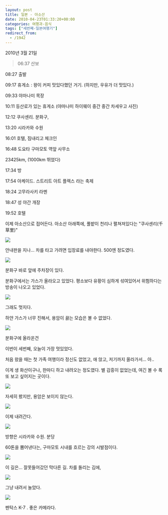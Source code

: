 ```yaml
---
layout: post
title: 일본 - 아소산
date: 2010-04-23T01:33:20+00:00
categories: 여행과-음식
tags: ["세번째-일본여행기"]
redirect_from:
  - /1942
---
```


2010년 3월 21일

> 06:37 산보

08:27 출발

09:17 휴게소 : 왕이 커피 맛있다했던 거기. (하지만, 우유가 더 맛있다.)

09:33 야마나미 목장

10:11 등산로가 있는 휴게소 (야마나미 하이웨이 중간 중간 차세우고 사진)

12:12 쿠사센리. 분화구,

13:20 시라카와 수원

16:01 호텔, 짐내리고 체크인

16:48 도요타 구마모토 역앞 사무소

23425km, (1000km 뛰었다)

17:34 방

17:54 아케이드. 스트리트 아트 플렉스 라는 축제

18:24 고무라사키 라멘

18:47 성 야간 개장

19:52 호텔

이제 아소산으로 접어든다. 아소산 아래쪽에, 풀밭이 천리나 펼쳐져있다는 "쿠사센리(千草里)"

![ ](/assets/media/uploads_1_cfile25.uf.2011B1134BD08D04028C06.jpg)

안내판을 지나... 차를 타고 가려면 입장료를 내야한다. 500엔 정도였다.

 

![ ](/assets/media/uploads_1_cfile1.uf.1111B1134BD08D090BA7C3.jpg)

분화구 바로 앞에 주차장이 있다.

분화구에서는 가스가 올라오고 있었다. 평소보다 유황이 심하게 섞여있어서 위험하다는 방송이 나오고 있었다.

![ ](/assets/media/uploads_1_cfile2.uf.1611B1134BD08D0606E8CE.jpg)

그래도 멋지다.

하얀 가스가 너무 진해서, 용암이 끓는 모습은 볼 수 없었다.

![ ](/assets/media/uploads_1_cfile9.uf.2011B1134BD08D090A16BC.jpg)

분화구에 올라온건

이번이 세번째, 오늘이 가장 멋있었다.

처음 왔을 때는 첫 가족 여행이라 정신도 없었고, 애 앉고, 저기까지 올라가서... 아..

이게 생 화산이구나, 한마디 하고 내려오는 정도였다. 별 감흥이 없었는데, 여긴 볼 수 록 또 보고 싶어지는 곳이다.

![ ](/assets/media/uploads_1_cfile10.uf.1811B1134BD08D07077B33.jpg)

자세히 봤지만, 용암은 보이지 않는다.

![ ](/assets/media/uploads_1_cfile25.uf.1211B1134BD08D090CEABE.jpg)

이제 내려간다.

 

![ ](/assets/media/uploads_1_cfile25.uf.1111B1134BD08D0A0DEF85.jpg)

방향은 시라카와 수원. 분당

60톤을 뿜어낸다는, 구마모토 시내를 흐르는 강의 시발점이다.

 

![ ](/assets/media/uploads_1_cfile5.uf.1810B6134BD08D7904B19E.jpg)

이 길은... 잘못들어갔던 막다른 길. 차를 돌리는 김에,

 

![ ](/assets/media/uploads_1_cfile29.uf.142BAA114BD08D6B144F40.jpg)

그냥 내려서 놀았다.

 

![ ](/assets/media/uploads_1_cfile1.uf.152D22114BD08D58055FA0.jpg)

펜탁스 K-7 . 좋은 카메라다.

 
